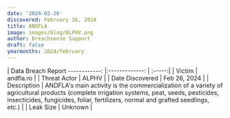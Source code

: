 ```yaml
---
date: '2024-02-26'
discovered: February 26, 2024
title: ANDFLA
image: images/blog/ALPHV.png
author: Breachsense Support
draft: false
yearmonths: 2024/february
---
```



| Data Breach Report
------------:     |:-------------:    | :-----:|
| Victim      | andfla.ro      | 
| Threat Actor      | ALPHV      | 
| Date Discovered      | Feb 26, 2024      | 
| Description      | ANDFLA's main activity is the commercialization of a variety of agricultural products (complete irrigation systems, peat, seeds, pesticides, insecticides, fungicides, foliar, fertilizers, normal and grafted seedlings, etc.)      | 
| Leak Size      | Unknown      | 

